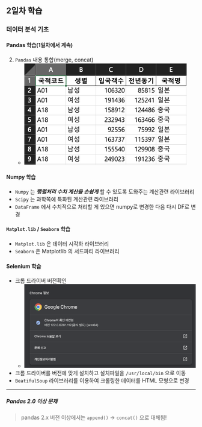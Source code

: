 ## 2일차 학습

### 데이터 분석 기초

#### Pandas 학습(1일차에서 계속)
2. `Pandas` 내용 통합(merge, concat)
   - ![concat](https://github.com/LegdayDev/BigData-Analysis/blob/master/day02/images/ba002.png)
#### Numpy 학습
- `Numpy` 는 _**행렬처리 수치 계산을 손쉽게**_ 할 수 있도록 도와주는 계산관련 라이브러리
- `Scipy` 는 과학쪽에 특화된 계산관련 라이브러리
- `DataFrame` 에서 수치적으로 처리할 게 있으면 numpy로 변경한 다음 다시 DF로 변경
#### `Matplot.lib` / `Seaborn` 학습
- `Matplot.lib` 은 데이터 시각화 라이브러리 
- `Seaborn` 은 Matplotlib 의 서드파티 라이브러리

#### Selenium 학습
- 크롬 드라이버 버전확인
  - ![크롬버전확인](https://github.com/LegdayDev/BigData-Analysis/blob/master/day02/images/ba003.png)
- 크롬 드라이버를 버전에 맞게 설치하고 설치파일을 `/usr/local/bin` 으로 이동
- `BeatifulSoup` 라이브러리를 이용하여 크롤링한 데이터를 HTML 모형으로 변경
---

##### Pandas 2.0 이상 문제

> pandas 2.x 버전 이상에서는 `append()` -> `concat()` 으로 대체됨!